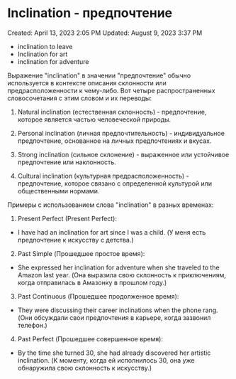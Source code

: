 # Inclination - предпочтение

Created: April 13, 2023 2:05 PM
Updated: August 9, 2023 3:37 PM

- inclination to leave
- Inclination for art
- inclination for adventure

Выражение "inclination" в значении "предпочтение" обычно используется в контексте описания склонности или предрасположенности к чему-либо. Вот четыре распространенных словосочетания с этим словом и их переводы:

1. Natural inclination (естественная склонность) - предпочтение, которое является частью человеческой природы.

2. Personal inclination (личная предпочтительность) - индивидуальное предпочтение, основанное на личных предпочтениях и вкусах.

3. Strong inclination (сильное склонение) - выраженное или устойчивое предпочтение или наклонность.

4. Cultural inclination (культурная предрасположенность) - предпочтение, которое связано с определенной культурой или общественными нормами.

Примеры с использованием слова "inclination" в разных временах:

1. Present Perfect (Present Perfect):

- I have had an inclination for art since I was a child. (У меня есть предпочтение к искусству с детства.)

2. Past Simple (Прошедшее простое время):

- She expressed her inclination for adventure when she traveled to the Amazon last year. (Она выразила свою склонность к приключениям, когда отправилась в Амазонку в прошлом году.)

3. Past Continuous (Прошедшее продолженное время):

- They were discussing their career inclinations when the phone rang. (Они обсуждали свои предпочтения в карьере, когда зазвонил телефон.)

4. Past Perfect (Прошедшее совершенное время):

- By the time she turned 30, she had already discovered her artistic inclination. (К моменту, когда ей исполнилось 30, она уже обнаружила свою склонность к искусству.)